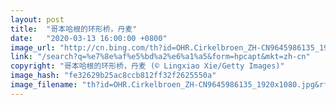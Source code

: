 ```yaml
---
layout: post
title:  "哥本哈根的环形桥，丹麦"
date:   "2020-03-13 16:00:00 +0800"
image_url: "http://cn.bing.com/th?id=OHR.Cirkelbroen_ZH-CN9645986135_1920x1080.jpg&rf=LaDigue_1920x1080.jpg&pid=hp"
link: "/search?q=%e7%8e%af%e5%bd%a2%e6%a1%a5&form=hpcapt&mkt=zh-cn"
copyright: "哥本哈根的环形桥，丹麦 (© Lingxiao Xie/Getty Images)"
image_hash: "fe32629b25ac8ccb812ff32f2625550a"
image_filename: "th?id=OHR.Cirkelbroen_ZH-CN9645986135_1920x1080.jpg&rf=LaDigue_1920x1080.jpg&pid=hp"
---
```

